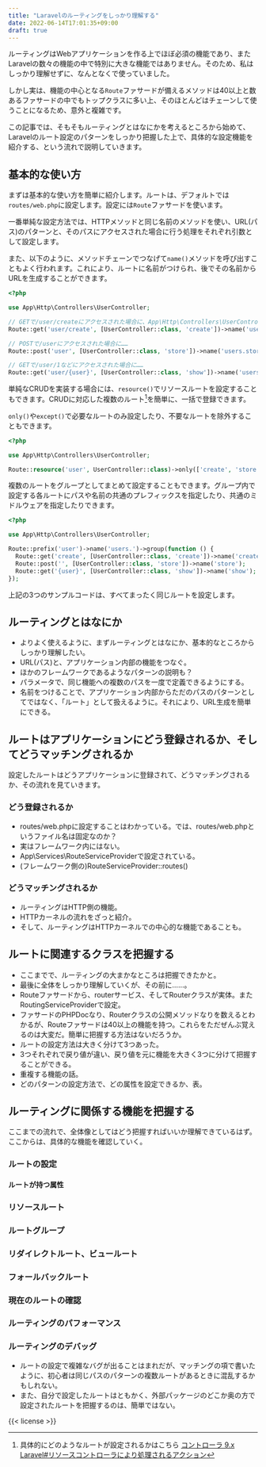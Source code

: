 ```yaml
---
title: "Laravelのルーティングをしっかり理解する"
date: 2022-06-14T17:01:35+09:00
draft: true
---
```


ルーティングはWebアプリケーションを作る上でほぼ必須の機能であり、またLaravelの数々の機能の中で特別に大きな機能ではありません。そのため、私はしっかり理解せずに、なんとなくで使っていました。

しかし実は、機能の中心となる`Route`ファサードが備えるメソッドは40以上と数あるファサードの中でもトップクラスに多い上、そのほとんどはチェーンして使うことになるため、意外と複雑です。

この記事では、そもそもルーティングとはなにかを考えるところから始めて、Laravelのルート設定のパターンをしっかり把握した上で、具体的な設定機能を紹介する、という流れで説明していきます。


## 基本的な使い方

まずは基本的な使い方を簡単に紹介します。ルートは、デフォルトでは`routes/web.php`に設定します。設定には`Route`ファサードを使います。

一番単純な設定方法では、HTTPメソッドと同じ名前のメソッドを使い、URL(パス)のパターンと、そのパスにアクセスされた場合に行う処理をそれぞれ引数として設定します。

また、以下のように、メソッドチェーンでつなげて`name()`メソッドを呼び出すこともよく行われます。これにより、ルートに名前がつけられ、後でその名前からURLを生成することができます。

```php
<?php

use App\Http\Controllers\UserController;

// GETで/user/createにアクセスされた場合に、App\Http\Controllers\UserControllerのcreateメソッドを実行する
Route::get('user/create', [UserController::class, 'create'])->name('users.create');

// POSTで/userにアクセスされた場合に……
Route::post('user', [UserController::class, 'store'])->name('users.store');

// GETで/user/1などにアクセスされた場合に……
Route::get('user/{user}', [UserController::class, 'show'])->name('users.show');
```

単純なCRUDを実装する場合には、`resource()`でリソースルートを設定することもできます。CRUDに対応した複数のルート[^crud]を簡単に、一括で登録できます。

`only()`や`except()`で必要なルートのみ設定したり、不要なルートを除外することもできます。

```php
<?php

use App\Http\Controllers\UserController;

Route::resource('user', UserController::class)->only(['create', 'store', 'show']);
```

複数のルートをグループとしてまとめて設定することもできます。グループ内で設定する各ルートにパスや名前の共通のプレフィックスを指定したり、共通のミドルウェアを指定したりできます。

```php
<?php

use App\Http\Controllers\UserController;

Route::prefix('user')->name('users.')->group(function () {
  Route::get('create', [UserController::class, 'create'])->name('create');
  Route::post('', [UserController::class, 'store'])->name('store');
  Route::get('{user}', [UserController::class, 'show'])->name('show');
});
```

上記の3つのサンプルコードは、すべてまったく同じルートを設定します。


## ルーティングとはなにか

* よりよく使えるように、まずルーティングとはなにか、基本的なところからしっかり理解したい。
* URL(パス)と、アプリケーション内部の機能をつなぐ。
* ほかのフレームワークであるようなパターンの説明も？
* パラメータで、同じ機能への複数のパスを一度で定義できるようにする。
* 名前をつけることで、アプリケーション内部からただのパスのパターンとしてではなく、「ルート」として扱えるように。それにより、URL生成を簡単にできる。


## ルートはアプリケーションにどう登録されるか、そしてどうマッチングされるか

設定したルートはどうアプリケーションに登録されて、どうマッチングされるか、その流れを見ていきます。


### どう登録されるか

* routes/web.phpに設定することはわかっている。では、routes/web.phpというファイル名は固定なのか？
* 実はフレームワーク内にはない。
* App\Services\RouteServiceProviderで設定されている。
* (フレームワーク側の)RouteServiceProvider::routes()


### どうマッチングされるか

* ルーティングはHTTP側の機能。
* HTTPカーネルの流れをざっと紹介。
* そして、ルーティングはHTTPカーネルでの中心的な機能であることも。

<!-- コラム: routes/console.phpはルートではない -->


## ルートに関連するクラスを把握する

* ここまでで、ルーティングの大まかなところは把握できたかと。
* 最後に全体をしっかり理解していくが、その前に……。
* Routeファサードから、routerサービス、そしてRouterクラスが実体。またRoutingServiceProviderで設定。
* ファサードのPHPDocなり、Routerクラスの公開メソッドなりを数えるとわかるが、Routeファサードは40以上の機能を持つ。これらをただぜんぶ覚えるのは大変だ。簡単に把握する方法はないだろうか。
* ルートの設定方法は大きく分けて3つあった。
* 3つそれぞれで戻り値が違い、戻り値を元に機能を大きく3つに分けて把握することができる。
* 重複する機能の話。
* どのパターンの設定方法で、どの属性を設定できるか、表。


## ルーティングに関係する機能を把握する

ここまでの流れで、全体像としてはどう把握すればいいか理解できているはず。ここからは、具体的な機能を確認していく。


### ルートの設定

#### ルートが持つ属性

### リソースルート

### ルートグループ

### リダイレクトルート、ビュールート

### フォールバックルート

### 現在のルートの確認

### ルーティングのパフォーマンス

### ルーティングのデバッグ

* ルートの設定で複雑なバグが出ることはまれだが、マッチングの項で書いたように、初心者は同じパスのパターンの複数ルートがあるときに混乱するかもしれない。
* また、自分で設定したルートはともかく、外部パッケージのどこか奥の方で設定されたルートを把握するのは、簡単ではない。


{{< license >}}


[^crud]: 具体的にどのようなルートが設定されるかはこちら [コントローラ 9.x Laravel#リソースコントローラにより処理されるアクション](https://readouble.com/laravel/9.x/ja/controllers.html#actions-handled-by-resource-controller)

